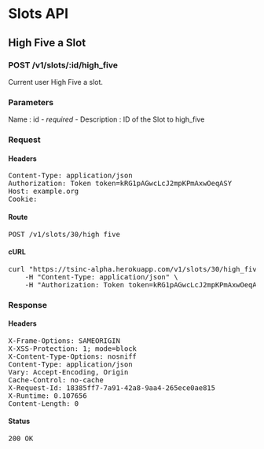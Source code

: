 # Slots API

## High Five a Slot

### POST /v1/slots/:id/high_five

Current user High Five a slot.

### Parameters

Name : id *- required -*
Description : ID of the Slot to high_five

### Request

#### Headers

<pre>Content-Type: application/json
Authorization: Token token=kRG1pAGwcLcJ2mpKPmAxwOeqASY
Host: example.org
Cookie: </pre>

#### Route

<pre>POST /v1/slots/30/high_five</pre>

#### cURL

<pre class="request">curl &quot;https://tsinc-alpha.herokuapp.com/v1/slots/30/high_five&quot; -d &#39;&#39; -X POST \
	-H &quot;Content-Type: application/json&quot; \
	-H &quot;Authorization: Token token=kRG1pAGwcLcJ2mpKPmAxwOeqASY&quot;</pre>

### Response

#### Headers

<pre>X-Frame-Options: SAMEORIGIN
X-XSS-Protection: 1; mode=block
X-Content-Type-Options: nosniff
Content-Type: application/json
Vary: Accept-Encoding, Origin
Cache-Control: no-cache
X-Request-Id: 18385ff7-7a91-42a8-9aa4-265ece0ae815
X-Runtime: 0.107656
Content-Length: 0</pre>

#### Status

<pre>200 OK</pre>

